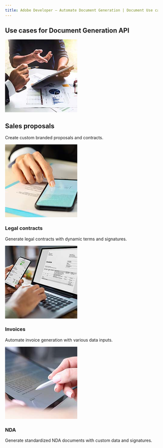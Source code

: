 ```yaml
---
title: Adobe Developer — Automate Document Generation | Document Use case | Adobe
---
```


<TitleBlock slots="heading" theme="lightest" className="titleBlock-align-left"/>

## Use cases for Document Generation API

<ResourceCard slots="link, image, heading, text" width="25%" theme='lightest' className="useCaseCard-doc-gen" />

[](../use-cases/agreements-and-contracts/sales-proposals-and-contracts.md)

![ ](../../images/sales-proposals.jpg)

## Sales proposals
Create custom branded proposals and contracts.


<ResourceCard slots="link, image, heading, text" width="25%" theme='lightest' className="useCaseCard-doc-gen "/>

[](../use-cases/agreements-and-contracts/legal-contracts)

![APIs and SDKs to generate legal contracts](../../images/legal-contracts.jpg " ")

### Legal contracts
Generate legal contracts with dynamic terms and signatures.


<ResourceCard slots="link, image, heading, text" width="25%" theme='lightest' className="useCaseCard-doc-gen "/>

[](../use-cases/financial/invoices)

![ ](../../images/invoice.jpg)

### Invoices
Automate invoice generation with various data inputs.


<ResourceCard slots="link, image, heading, text" width="25%" theme='lightest' className="useCaseCard-doc-gen "/>

[](../use-cases/agreements-and-contracts/nda-creation)

![ ](../../images/nda.jpg)

### NDA
Generate standardized NDA documents with custom data and signatures.

